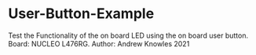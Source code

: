 # User-Button-Example
Test the Functionality of the on board LED using the on board user button. Board: NUCLEO L476RG.  Author: Andrew Knowles 2021
